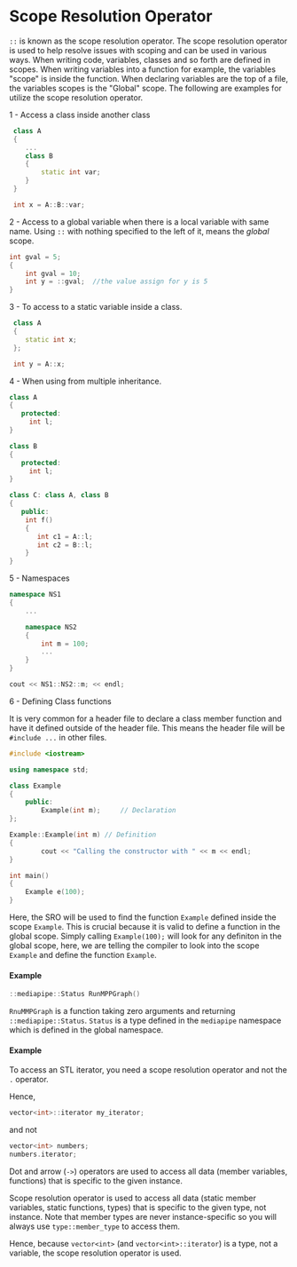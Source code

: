 # Scope Resolution Operator

`::` is known as the scope resolution operator. The scope resolution operator is used to help resolve issues with scoping and can be used in various ways. When writing code, variables, classes and so forth are defined in scopes. When writing variables into a function for example, the variables "scope" is inside the function. When declaring variables are the top of a file, the variables scopes is the "Global" scope. The following are examples for utilize the scope resolution operator.

1 - Access a class inside another class

```C++
 class A
 {
    ...
    class B
    {
        static int var;
    }
 }

 int x = A::B::var;
```

2 - Access to a global variable when there is a local variable with same name. Using `::` with nothing specified to the left of it, means the *global* scope.

```C++
int gval = 5;
{
    int gval = 10;
    int y = ::gval;  //the value assign for y is 5
}
```

3 - To access to a static variable inside a class.

```C++
 class A
 {
    static int x;
 };

 int y = A::x;
```

4 - When using from multiple inheritance.

```C++
class A
{
   protected:
     int l;
}

class B
{
   protected:
     int l;
}

class C: class A, class B
{
   public:
    int f()
    {
       int c1 = A::l;
       int c2 = B::l;
    }
}
```

5 - Namespaces

```C++
namespace NS1
{
    ...

    namespace NS2
    {
        int m = 100;
        ...
    }
}

cout << NS1::NS2::m; << endl;
```

6 - Defining Class functions

It is very common for a header file to declare a class member function and have it defined outside of the header file. This means the header file will be `#include ...` in other files.

```C++
#include <iostream>

using namespace std;

class Example
{
    public:
        Example(int m);     // Declaration
};

Example::Example(int m) // Definition
{
        cout << "Calling the constructor with " << m << endl;
}

int main()
{
    Example e(100);
}
```

Here, the SRO will be used to find the function `Example` defined inside the scope `Example`. This is crucial because it is valid to define a function in the global scope. Simply calling `Example(100);` will look for any definiton in the global scope, here, we are telling the compiler to look into the scope `Example` and define the function `Example`.

#### Example

```C++
::mediapipe::Status RunMPPGraph()
```

`RnuMMPGraph` is a function taking zero arguments and returning `::mediapipe::Status`. `Status` is a type defined in the `mediapipe` namespace which is defined in the global namespace.

#### Example

To access an STL iterator, you need a scope resolution operator and not the `.` operator.


 Hence,

```C++
vector<int>::iterator my_iterator;
```

and not

```C++
vector<int> numbers;
numbers.iterator;
```


Dot and arrow (`->`) operators are used to access all data (member variables, functions) that is specific to the given instance.

Scope resolution operator is used to access all data (static member variables, static functions, types) that is specific to the given type, not instance. Note that member types are never instance-specific so you will always use `type::member_type` to access them.

Hence, because `vector<int>` (and `vector<int>::iterator`) is a type, not a variable, the scope resolution operator is used.